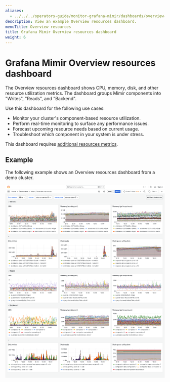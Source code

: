 ```yaml
---
aliases:
  - ../../../operators-guide/monitor-grafana-mimir/dashboards/overview-resources/
description: View an example Overview resources dashboard.
menuTitle: Overview resources
title: Grafana Mimir Overview resources dashboard
weight: 6
---
```


# Grafana Mimir Overview resources dashboard

The Overview resources dashboard shows CPU, memory, disk, and other resource utilization metrics.
The dashboard groups Mimir components into "Writes", "Reads", and "Backend".

Use this dashboard for the following use cases:

- Monitor your cluster's component-based resource utilization.
- Perform real-time monitoring to surface any performance issues.
- Forecast upcoming resource needs based on current usage.
- Troubleshoot which component in your system is under stress.

This dashboard requires [additional resources metrics](../../requirements/#additional-resources-metrics).

## Example

The following example shows an Overview resources dashboard from a demo cluster.

![Grafana Mimir Overview dashboard](mimir-overview-resources.png)
